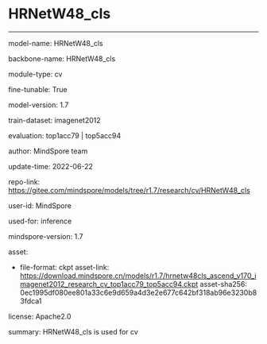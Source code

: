 # HRNetW48_cls

---

model-name: HRNetW48_cls

backbone-name: HRNetW48_cls

module-type: cv

fine-tunable: True

model-version: 1.7

train-dataset: imagenet2012

evaluation: top1acc79 | top5acc94

author: MindSpore team

update-time: 2022-06-22

repo-link: <https://gitee.com/mindspore/models/tree/r1.7/research/cv/HRNetW48_cls>

user-id: MindSpore

used-for: inference

mindspore-version: 1.7

asset:

-
    file-format: ckpt
    asset-link: <https://download.mindspore.cn/models/r1.7/hrnetw48cls_ascend_v170_imagenet2012_research_cv_top1acc79_top5acc94.ckpt>
    asset-sha256: 0ec1995df080ee801a33c6e9d659a4d3e2e677c642bf318ab96e3230b83fdca1

license: Apache2.0

summary: HRNetW48_cls is used for cv

---

## Introduction

This MindSpore Hub model uses the implementation of HRNetW48_cls from the MindSpore model zoo on Gitee at research/cv/HRNetW48_cls.

HRNetW48_cls is a cv network. More details please refer to the MindSpore model zoo on Gitee at [research/cv/HRNetW48_cls](https://gitee.com/mindspore/models/blob/r1.7/research/cv/HRNetW48_cls/README_CN.md).

All parameters in the module are trainable.

## Citation

Deep High-Resolution Representation Learning for Visual Recognition. Jingdong Wang, Ke Sun, Tianheng Cheng, Borui Jiang, Chaorui Deng, Yang Zhao, Dong Liu, Yadong Mu, Mingkui Tan, Xinggang Wang, Wenyu Liu, Bin Xiao.

## Disclaimer

MindSpore ("we") do not own any ownership or intellectual property rights of the datasets, and the trained models are provided on an "as is" and "as available" basis. We make no representations or warranties of any kind of the datasets and trained models (collectively, “materials”) and will not be liable for any loss, damage, expense or cost arising from the materials. Please ensure that you have permission to use the dataset under the appropriate license for the dataset and in accordance with the terms of the relevant license agreement. The trained models provided are only for research and education purposes.

To Dataset Owners: If you do not wish to have a dataset included in MindSpore, or wish to update it in any way, we will remove or update the content at your request. Please contact us through GitHub or Gitee. Your understanding and contributions to the community are greatly appreciated.

MindSpore is available under the Apache 2.0 license, please see the LICENSE file.
